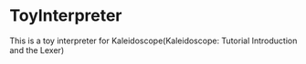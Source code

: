 # ToyInterpreter
This is a toy interpreter for Kaleidoscope(Kaleidoscope: Tutorial Introduction and the Lexer)
